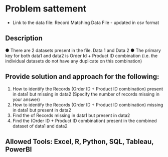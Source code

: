 # Problem sattement 

- Link to the data file: Record Matching Data File - updated in csv format 

## Description
  ● There are 2 datasets present in the file. Data 1 and Data 2
  ● The primary key for both data1 and data2 is Order Id + Product ID combination (i.e. the individual datasets 
  do not have any duplicate on this combination)


## Provide solution and approach for the following:
  1. How to identify the Records (Order ID + Product ID combination) present in data1 but missing in data2 (Specify the number of records missing in your answer)
  2. How to identify the Records (Order ID + Product ID combination) missing in data1 but present in data2
  3. Find the of Records missing in data1 but present in data2
  4. Find the (Order ID + Product ID combination) present in the combined dataset of data1 and data2

## Allowed Tools: Excel, R, Python, SQL, Tableau, PowerBI